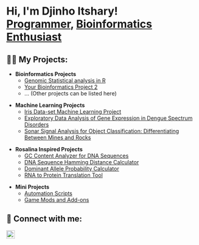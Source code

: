 <h1>Hi, I'm Djinho Itshary! <br/><a href="https://github.com/Djinho/Djinho.github.io">Programmer</a>, <a href="https://www.linkedin.com/in/djinhoitshary/">Bioinformatics Enthusiast</a></h1>

<h2>👨‍💻 My Projects:</h2>

<!-- Bioinformatics Projects -->
- <b>Bioinformatics Projects</b>
  - [Genomic Statistical analysis in R](https://github.com/Djinho/Djinho.github.io/tree/main/Genomic%20Statistical%20analysis%20in%20R)
  - [Your Bioinformatics Project 2](https://github.com/Djinho/Djinho.github.io/BioinformaticsProject2)
  - ... (Other projects can be listed here)

<!-- Machine Learning Projects -->
- <b>Machine Learning Projects</b>
  - [Iris Data-set Machine Learning Project](https://github.com/Djinho/Djinho.github.io/tree/main/Iris%20Data-set%20Machine%20Learning%20Project)
  - [Exploratory Data Analysis of Gene Expression in Dengue Spectrum Disorders](https://github.com/Djinho/Djinho.github.io/tree/main/Exploratory%20Data%20Analysis%20of%20Gene%20Expression%20in%20Dengue%20Spectrum%20Disorders)
  - [Sonar Signal Analysis for Object Classification: Differentiating Between Mines and Rocks]()

<!-- Rosalina Inspired Projects -->
- <b>Rosalina Inspired Projects</b>
  - [GC Content Analyzer for DNA Sequences](https://github.com/Djinho/Djinho.github.io/tree/main/GC%20Content%20Analyzer%20for%20DNA%20Sequences)
  - [DNA Sequence Hamming Distance Calculator](https://github.com/Djinho/Djinho.github.io/tree/main/DNA%20Sequence%20Hamming%20Distance%20Calculator)
  - [Dominant Allele Probability Calculator](https://github.com/Djinho/Djinho.github.io/tree/main/Dominant%20Allele%20Probability%20Calculator)
  - [RNA to Protein Translation Tool](https://github.com/Djinho/Djinho.github.io/tree/main/RNA%20to%20Protein%20Translation%20Tool)

<!-- Mini Projects -->
- <b>Mini Projects</b>
  - [Automation Scripts](https://github.com/Djinho/Djinho.github.io/AutomationScripts)
  - [Game Mods and Add-ons](https://github.com/Djinho/Djinho.github.io/GameMods)

<h2> 🤳 Connect with me:</h2>

<!-- Social Media Icons -->
[<img align="left" alt="Djinho Itshary | LinkedIn" width="22px" src="https://cdn.jsdelivr.net/npm/simple-icons@v3/icons/linkedin.svg" />][linkedin]

<!-- Social Media Links -->
[linkedin]: https://www.linkedin.com/in/djinho-itshary-671658254/

<!--
**DjinhoItshary/DjinhoItshary** is a ✨ _special_ ✨ repository because its `README.md` (this file) appears on your GitHub profile.

Here are some ideas to get you started:

- 🔭 I’m currently working on ...
- 🌱 I’m currently learning ...
- 👯 I’m looking to collaborate on ...
- 🤔 I’m looking for help with ...
- 💬 Ask me about ...
- 📫 How to reach me: ...
- 😄 Pronouns: ...
- ⚡ Fun fact: ...
-->
